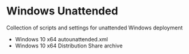 # Windows Unattended
Collection of scripts and settings for unattended Windows deployment

* Windows 10 x64 autounattended.xml
* Windows 10 x64 Distribution Share archive
